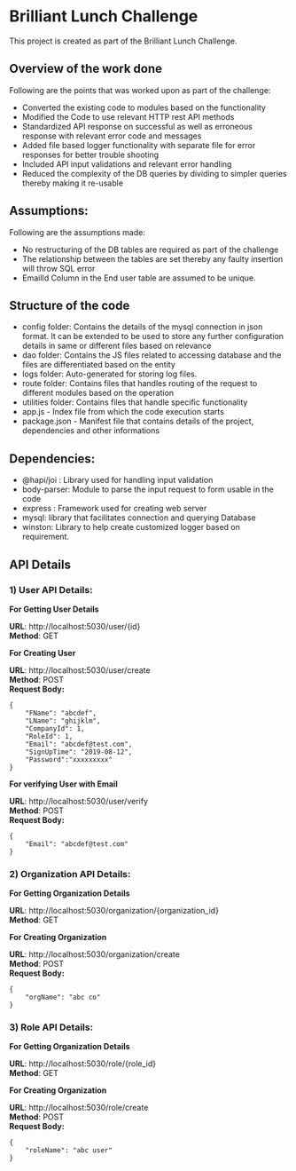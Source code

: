 # Brilliant Lunch Challenge

This project is created as part of the Brilliant Lunch Challenge.

##  Overview of the work done
Following are the points that was worked upon as part of the challenge:

 - Converted the existing code to modules based on the functionality
 - Modified the Code to use relevant HTTP rest API methods
 - Standardized API response on successful as well as erroneous response with relevant error code and messages 
 - Added file based logger functionality with separate file for error responses for better trouble shooting 
 - Included API input validations and relevant error handling
 - Reduced the complexity of the DB queries by dividing to
   simpler queries thereby making it re-usable

## Assumptions:
Following are the assumptions made:

 - No restructuring of the DB tables are required as part of the challenge
 - The relationship between the tables are set thereby any faulty insertion will throw SQL error
 - EmailId Column in the End user table are assumed to be unique.

## Structure of the code

 - config folder: Contains the details of the mysql connection in json format. It can be extended to be used to store any further configuration details in same or different files based on relevance
 - dao folder: Contains the JS files related to accessing database and the files are differentiated based on the entity
 - logs folder: Auto-generated for storing log files.
 - route folder: Contains files that handles routing of the request to different modules based on the operation
 - utilities folder: Contains files that handle specific functionality
 - app.js - Index file from which the code execution starts
 - package.json - Manifest file that contains details of the project, dependencies and other informations

## Dependencies:
 - @hapi/joi : Library used for handling input validation
 - body-parser: Module to parse the input request to form usable in the code
 - express : Framework used for creating web server
 - mysql: library that facilitates connection and querying Database
 - winston: Library to help create customized logger based on requirement.

## API Details

### 1) User API Details:
**For Getting User Details**

   **URL**: http://localhost:5030/user/{id}   
   **Method**: GET
   
**For Creating User**

   **URL**: http://localhost:5030/user/create   
   **Method**: POST   
   **Request Body:**
   

    {
        "FName": "abcdef",
        "LName": "ghijklm",
        "CompanyId": 1,
        "RoleId": 1,
        "Email": "abcdef@test.com",
        "SignUpTime": "2019-08-12",
        "Password":"xxxxxxxxx"
    }

**For verifying User with Email**

   **URL**: http://localhost:5030/user/verify   
   **Method**: POST   
   **Request Body:**
   
    {
		"Email": "abcdef@test.com"
	}

### 2) Organization API Details:
**For Getting Organization Details**

   **URL**: http://localhost:5030/organization/{organization_id}   
   **Method**: GET
   
**For Creating Organization**

   **URL**: http://localhost:5030/organization/create   
   **Method**: POST   
   **Request Body:**
   

    {
        "orgName": "abc co"
    }


### 3) Role API Details:
**For Getting Organization Details**

   **URL**: http://localhost:5030/role/{role_id}   
   **Method**: GET
   
**For Creating Organization**

   **URL**: http://localhost:5030/role/create   
   **Method**: POST   
   **Request Body:**
   

    {
        "roleName": "abc user"
    }
